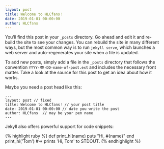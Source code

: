 ```yaml
---
layout: post
title: Welcome to HLCfans!
date: 2019-01-01 00:00:00
author: HLCfans
---
```

You’ll find this post in your `_posts` directory. Go ahead and edit it and re-build the site to see your changes. You can rebuild the site in many different ways, but the most common way is to run `jekyll serve`, which launches a web server and auto-regenerates your site when a file is updated.

To add new posts, simply add a file in the `_posts` directory that follows the convention `YYYY-MM-DD-name-of-post.ext` and includes the necessary front matter. Take a look at the source for this post to get an idea about how it works.

Maybe you need a post head like this:


    ---
    layout: post // fixed
    title: Welcome to HLCfans! // your post title 
    date: 2019-01-01 00:00:00 // date you write the post
    author: HLCfans  // may be your pen name
    ---


Jekyll also offers powerful support for code snippets:

{% highlight ruby %}
def print_hi(name)
  puts "Hi, #{name}"
end
print_hi('Tom')
#=> prints 'Hi, Tom' to STDOUT.
{% endhighlight %}

